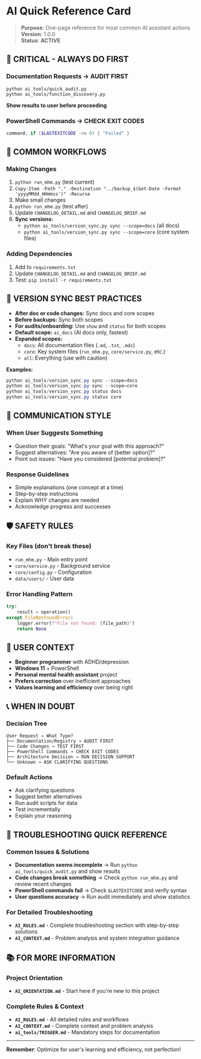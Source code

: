 # AI Quick Reference Card

> **Purpose**: One-page reference for most common AI assistant actions  
> **Version**: 1.0.0  
> **Status**: **ACTIVE**

## 🚨 **CRITICAL - ALWAYS DO FIRST**

### **Documentation Requests** → **AUDIT FIRST**
```
python ai_tools/quick_audit.py
python ai_tools/function_discovery.py
```
**Show results to user before proceeding**

### **PowerShell Commands** → **CHECK EXIT CODES**
```powershell
command; if ($LASTEXITCODE -ne 0) { "Failed" }
```

## 🔧 **COMMON WORKFLOWS**

### **Making Changes**
1. `python run_mhm.py` (test current)
2. `Copy-Item -Path "." -Destination "../backup_$(Get-Date -Format 'yyyyMMdd_HHmmss')" -Recurse`
3. Make small changes
4. `python run_mhm.py` (test after)
5. Update `CHANGELOG_DETAIL.md` and `CHANGELOG_BRIEF.md`
6. **Sync versions:**
   - `python ai_tools/version_sync.py sync --scope=docs` (all docs)
   - `python ai_tools/version_sync.py sync --scope=core` (core system files)

### **Adding Dependencies**
1. Add to `requirements.txt`
2. Update `CHANGELOG_DETAIL.md` and `CHANGELOG_BRIEF.md`
3. Test: `pip install -r requirements.txt`

## 🔧 **VERSION SYNC BEST PRACTICES**
- **After doc or code changes:** Sync docs and core scopes
- **Before backups:** Sync both scopes
- **For audits/onboarding:** Use `show` and `status` for both scopes
- **Default scope:** `ai_docs` (AI docs only, fastest)
- **Expanded scopes:**
  - `docs`: All documentation files (`.md`, `.txt`, `.mdc`)
  - `core`: Key system files (`run_mhm.py`, `core/service.py`, etc.)
  - `all`: Everything (use with caution)

**Examples:**
```powershell
python ai_tools/version_sync.py sync --scope=docs
python ai_tools/version_sync.py sync --scope=core
python ai_tools/version_sync.py status docs
python ai_tools/version_sync.py status core
```

## 💬 **COMMUNICATION STYLE**

### **When User Suggests Something**
- Question their goals: "What's your goal with this approach?"
- Suggest alternatives: "Are you aware of [better option]?"
- Point out issues: "Have you considered [potential problem]?"

### **Response Guidelines**
- Simple explanations (one concept at a time)
- Step-by-step instructions
- Explain WHY changes are needed
- Acknowledge progress and successes

## 🛡️ **SAFETY RULES**

### **Key Files** (don't break these)
- `run_mhm.py` - Main entry point
- `core/service.py` - Background service
- `core/config.py` - Configuration
- `data/users/` - User data

### **Error Handling Pattern**
```python
try:
    result = operation()
except FileNotFoundError:
    logger.error(f"File not found: {file_path}")
    return None
```

## 🎯 **USER CONTEXT**
- **Beginner programmer** with ADHD/depression
- **Windows 11** + PowerShell
- **Personal mental health assistant** project
- **Prefers correction** over inefficient approaches
- **Values learning and efficiency** over being right

## 📞 **WHEN IN DOUBT**

### **Decision Tree**
```
User Request → What Type?
├── Documentation/Registry → AUDIT FIRST
├── Code Changes → TEST FIRST  
├── PowerShell Commands → CHECK EXIT CODES
├── Architecture Decision → RUN DECISION SUPPORT
└── Unknown → ASK CLARIFYING QUESTIONS
```

### **Default Actions**
- Ask clarifying questions
- Suggest better alternatives
- Run audit scripts for data
- Test incrementally
- Explain your reasoning

## 🔧 **TROUBLESHOOTING QUICK REFERENCE**

### **Common Issues & Solutions**
- **Documentation seems incomplete** → Run `python ai_tools/quick_audit.py` and show results
- **Code changes break something** → Check `python run_mhm.py` and review recent changes
- **PowerShell commands fail** → Check `$LASTEXITCODE` and verify syntax
- **User questions accuracy** → Run audit immediately and show statistics

### **For Detailed Troubleshooting**
- **`AI_RULES.md`** - Complete troubleshooting section with step-by-step solutions
- **`AI_CONTEXT.md`** - Problem analysis and system integration guidance

## 📚 **FOR MORE INFORMATION**

### **Project Orientation**
- **`AI_ORIENTATION.md`** - Start here if you're new to this project

### **Complete Rules & Context**
- **`AI_RULES.md`** - All detailed rules and workflows
- **`AI_CONTEXT.md`** - Complete context and problem analysis
- **`ai_tools/TRIGGER.md`** - Mandatory steps for documentation

---

**Remember**: Optimize for user's learning and efficiency, not perfection! 